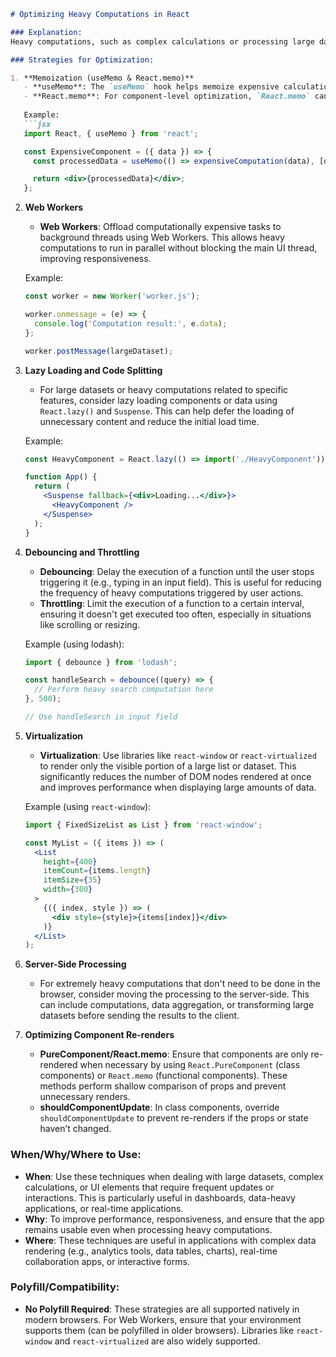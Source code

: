 
```markdown
# Optimizing Heavy Computations in React

### Explanation:
Heavy computations, such as complex calculations or processing large datasets, can significantly impact the performance of a React application. These computations may cause delays in rendering or make the UI unresponsive. Optimizing these operations ensures smoother user interactions and better performance, especially in large-scale applications.

### Strategies for Optimization:

1. **Memoization (useMemo & React.memo)**
   - **useMemo**: The `useMemo` hook helps memoize expensive calculations so that React only re-computes the value when the dependencies change. This prevents unnecessary re-calculations during re-renders.
   - **React.memo**: For component-level optimization, `React.memo` can be used to prevent re-rendering of components when props haven't changed. This is helpful for functional components that receive the same props frequently.
   
   Example:
   ```jsx
   import React, { useMemo } from 'react';

   const ExpensiveComponent = ({ data }) => {
     const processedData = useMemo(() => expensiveComputation(data), [data]);

     return <div>{processedData}</div>;
   };
   ```

2. **Web Workers**
   - **Web Workers**: Offload computationally expensive tasks to background threads using Web Workers. This allows heavy computations to run in parallel without blocking the main UI thread, improving responsiveness.
   
   Example:
   ```javascript
   const worker = new Worker('worker.js');

   worker.onmessage = (e) => {
     console.log('Computation result:', e.data);
   };

   worker.postMessage(largeDataset);
   ```

3. **Lazy Loading and Code Splitting**
   - For large datasets or heavy computations related to specific features, consider lazy loading components or data using `React.lazy()` and `Suspense`. This can help defer the loading of unnecessary content and reduce the initial load time.
   
   Example:
   ```jsx
   const HeavyComponent = React.lazy(() => import('./HeavyComponent'));

   function App() {
     return (
       <Suspense fallback={<div>Loading...</div>}>
         <HeavyComponent />
       </Suspense>
     );
   }
   ```

4. **Debouncing and Throttling**
   - **Debouncing**: Delay the execution of a function until the user stops triggering it (e.g., typing in an input field). This is useful for reducing the frequency of heavy computations triggered by user actions.
   - **Throttling**: Limit the execution of a function to a certain interval, ensuring it doesn't get executed too often, especially in situations like scrolling or resizing.

   Example (using lodash):
   ```javascript
   import { debounce } from 'lodash';

   const handleSearch = debounce((query) => {
     // Perform heavy search computation here
   }, 500);

   // Use handleSearch in input field
   ```

5. **Virtualization**
   - **Virtualization**: Use libraries like `react-window` or `react-virtualized` to render only the visible portion of a large list or dataset. This significantly reduces the number of DOM nodes rendered at once and improves performance when displaying large amounts of data.
   
   Example (using `react-window`):
   ```jsx
   import { FixedSizeList as List } from 'react-window';

   const MyList = ({ items }) => (
     <List
       height={400}
       itemCount={items.length}
       itemSize={35}
       width={300}
     >
       {({ index, style }) => (
         <div style={style}>{items[index]}</div>
       )}
     </List>
   );
   ```

6. **Server-Side Processing**
   - For extremely heavy computations that don't need to be done in the browser, consider moving the processing to the server-side. This can include computations, data aggregation, or transforming large datasets before sending the results to the client.

7. **Optimizing Component Re-renders**
   - **PureComponent/React.memo**: Ensure that components are only re-rendered when necessary by using `React.PureComponent` (class components) or `React.memo` (functional components). These methods perform shallow comparison of props and prevent unnecessary renders.
   - **shouldComponentUpdate**: In class components, override `shouldComponentUpdate` to prevent re-renders if the props or state haven’t changed.

### When/Why/Where to Use:

- **When**: Use these techniques when dealing with large datasets, complex calculations, or UI elements that require frequent updates or interactions. This is particularly useful in dashboards, data-heavy applications, or real-time applications.
- **Why**: To improve performance, responsiveness, and ensure that the app remains usable even when processing heavy computations.
- **Where**: These techniques are useful in applications with complex data rendering (e.g., analytics tools, data tables, charts), real-time collaboration apps, or interactive forms.

### Polyfill/Compatibility:
- **No Polyfill Required**: These strategies are all supported natively in modern browsers. For Web Workers, ensure that your environment supports them (can be polyfilled in older browsers). Libraries like `react-window` and `react-virtualized` are also widely supported.
```

